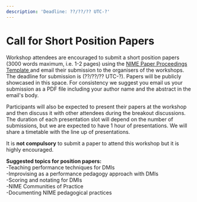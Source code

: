 ```yaml
---
description: 'Deadline: ??/??/?? UTC-?'
---
```


# Call for Short Position Papers

Workshop attendees are encouraged to submit a short position papers \(3000 words maximum, i.e. 1-2 pages\) using the [NIME Paper Proceedings Template ](https://github.com/psxjpm/pedagogies/raw/main/NIME_Submission_Templates.zip)and email their submission to the organisers of the workshops. The deadline for submission is \(??/??/?? UTC-?\). Papers will be publicly showcased in this space. For consistency we suggest you email us your submission as a PDF file including your author name and the abstract in the email's body. 

Participants will also be expected to present their papers at the workshop and then discuss it with other attendees during the breakout discussions. The duration of each presentation slot will depend on the number of submissions, but we are expected to have 1 hour of presentations. We will share a timetable with the line up of presentations. 

It is **not compulsory** to submit a paper to attend this workshop but it is highly encouraged. 

**Suggested topics for position papers:**  
-Teaching performance techniques for DMIs  
-Improvising as a performance pedagogy approach with DMIs  
-Scoring and notating for DMIs  
-NIME Communities of Practice  
-Documenting NIME pedagogical practices

